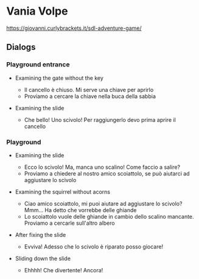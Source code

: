 # Vania Volpe

https://giovanni.curlybrackets.it/sdl-adventure-game/

## Dialogs

### Playground entrance

* Examining the gate without the key
  * Il cancello è chiuso. Mi serve una chiave per aprirlo
  * Proviamo a cercare la chiave nella buca della sabbia

* Examining the slide
  * Che bello! Uno scivolo! Per raggiungerlo devo prima aprire il cancello

### Playground

* Examining the slide
  * Ecco lo scivolo! Ma, manca uno scalino! Come faccio a salire?
  * Proviamo a chiedere al nostro amico scoiattolo, se può aiutarci ad aggiustare lo scivolo

* Examining the squirrel without acorns
  * Ciao amico scoiattolo, mi puoi aiutare ad aggiustare lo scivolo? Mmm... Ha detto che vorrebbe delle ghiande
  * Lo scoiattolo vuole delle ghiande in cambio dello scalino mancante. Proviamo a cercarle sull'altro albero

* After fixing the slide
  * Evviva! Adesso che lo scivolo è riparato posso giocare!

* Sliding down the slide
  * Ehhhh! Che divertente! Ancora!
